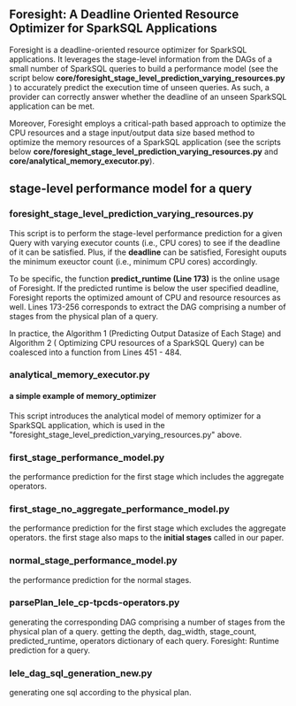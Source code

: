 ##  Foresight: A Deadline Oriented Resource Optimizer for SparkSQL Applications

Foresight is a deadline-oriented resource optimizer for SparkSQL applications.  It leverages the stage-level information from the DAGs of a small number of SparkSQL queries to build a performance model (see the script below **core/foresight_stage_level_prediction_varying_resources.py** ) to accurately predict the execution time of unseen queries. As such, a provider can correctly answer whether the deadline of an unseen SparkSQL application can be met.

Moreover, Foresight employs a critical-path based approach to optimize the CPU resources and a stage input/output data size based method to optimize the memory resources of a SparkSQL application (see the scripts below **core/foresight_stage_level_prediction_varying_resources.py** and **core/analytical_memory_executor.py**). 

##  stage-level performance model for a query
### foresight_stage_level_prediction_varying_resources.py

This script is to perform the stage-level performance prediction for a given Query with varying executor counts (i.e., CPU cores) to see if the deadline of it can be satisfied. Plus, if the **deadline** can be satisfied, Foresight ouputs the minimum exeuctor count (i.e., minimum CPU cores) accordingly.  

To be specific, the function **predict_runtime (Line 173)** is the online usage of Foresight. If the predicted runtime is below the user specified deadline, Foresight reports the optimized amount of CPU and resource resources as well.  Lines 173-256 corresponds to extract the DAG comprising a number of stages from the physical plan of a query.

In practice, the Algorithm 1 (Predicting Output Datasize of Each Stage) and Algorithm 2 ( Optimizing CPU resources of a SparkSQL Query) can be coalesced into a function from Lines 451 - 484. 

### analytical_memory_executor.py
#### a simple example of memory_optimizer

This script introduces the analytical model of memory optimizer for a SparkSQL application, which is used in the "foresight_stage_level_prediction_varying_resources.py" above.

### first_stage_performance_model.py
the performance prediction for the first stage which includes the aggregate operators. 


### first_stage_no_aggregate_performance_model.py
the performance prediction for the first stage which excludes the aggregate operators.
the first stage also maps to the **initial stages** called in our paper.  

### normal_stage_performance_model.py
the performance prediction for the normal stages. 



 
### parsePlan_lele_cp-tpcds-operators.py
generating the corresponding DAG comprising a number of stages from the physical plan of a query. 
getting the depth, dag_width, stage_count, predicted_runtime, operators dictionary of each query. 
Foresight: Runtime prediction for a query.

### lele_dag_sql_generation_new.py
generating one sql according to the physical plan.



